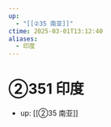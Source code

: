 ```yaml
---
up:
  - "[[②35 南亚]]"
ctime: 2025-03-01T13:12:40
aliases:
  - 印度
---
```


# ②351 印度

- up: [[②35 南亚]]
